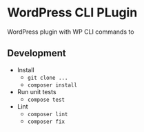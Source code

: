 # WordPress CLI PLugin

WordPress plugin with WP CLI commands to 

## Development

- Install
    - `git clone ...`
    - `composer install`
- Run unit tests
    - `compose test`
- Lint
    - `composer lint`
    - `composer fix`

